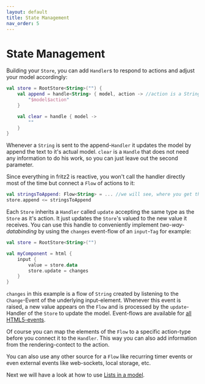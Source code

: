 ```yaml
---
layout: default
title: State Management
nav_order: 5
---
```

# State Management

Building your `Store`, you can add `Handler`s to respond to actions and adjust your model accordingly:

```kotlin
val store = RootStore<String>("") {
    val append = handle<String> { model, action -> //action is a String
        "$model$action"
    }

    val clear = handle { model ->
        ""
    }
}
```
Whenever a `String` is sent to the append-`Handler` it updates the model by append the text to it's actual model. `clear` is a `Handle` that does not need any information to do his work, so you can just leave out the second parameter.

Since everything in fritz2 is reactive, you won't call the handler directly most of the time but connect a `Flow` of actions to it:

```kotlin
val stringsToAppend: Flow<String> = ... //we will see, where you get this stream from later on.
store.append <= stringsToAppend
``` 

Each `Store` inherits a `Handler` called `update` accepting the same type as the `Store` as it's action. It just updates the `Store`'s valued to the new value it receives. You can use this handle to conveniently implement _two-way-databinding_ by using the `changes` event-flow of an `input`-`Tag` for example:

```kotlin
val store = RootStore<String>("")

val myComponent = html {
    input {
        value = store.data
        store.update = changes
    }
}
```

`changes` in this example is a flow of `String` created by listening to the `Change`-Event of the underlying input-element. Whenever this event is raised, a new value appears on the `Flow` and is processed by the `update`-Handler of the `Store` to update the model. Event-flows are available for [all HTML5-events](https://api.fritz2.dev/fritz2/io.fritz2.dom.html/-html-elements).

Of course you can map the elements of the `Flow` to a specific action-type before you connect it to the `Handler`. This way you can also add information from the rendering-contect to the action.

You can also use any other source for a `Flow` like recurring timer events or even external events like web-sockets, local storage, etc.

Next we will have a look at how to use [Lists in a model](ListsinaModel.html).